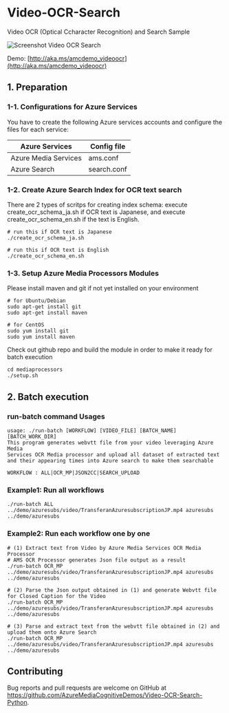 # Video-OCR-Search
Video OCR (Optical Ccharacter Recognition) and Search Sample

![Screenshot Video OCR Search](https://raw.githubusercontent.com/AzureMediaCognitiveDemos/Video-OCR-Search-Python/master/img/screenshot-video-ocr-demo.jpg)

Demo: [http://aka.ms/amcdemo_videoocr](http://aka.ms/amcdemo_videoocr)


## 1. Preparation

### 1-1. Configurations for Azure Services
You have to create the following Azure services accounts and configure the files for each service:

| Azure Services                | Config file    |
|-------------------------------|----------------|
| Azure Media Services          | ams.conf       |
| Azure Search                  | search.conf    |

### 1-2. Create Azure Search Index for OCR text search
There are 2 types of scritps for creating index schema: execute create_ocr_schema_ja.sh if OCR text is Japanese, and execute create_ocr_schema_en.sh if the text is English.
```
# run this if OCR text is Japanese
./create_ocr_schema_ja.sh
 
# run this if OCR text is English
./create_ocr_schema_en.sh
```

### 1-3. Setup Azure Media Processors Modules
Please install maven and git if not yet installed on your environment
```
# for Ubuntu/Debian
sudo apt-get install git
sudo apt-get install maven

# for CentOS
sudo yum install git
sudo yum install maven
```

Check out github repo and build the module in order to make it ready for batch execution
```
cd mediaprocessors
./setup.sh
```

## 2. Batch execution

### run-batch command Usages
```
usage: ./run-batch [WORKFLOW] [VIDEO_FILE] [BATCH_NAME] [BATCH_WORK_DIR]
This program generates webvtt file from your video leveraging Azure Media 
Services OCR Media processor and upload all dataset of extracted text 
and their appearing times into Azure search to make them searchable

WORKFLOW : ALL|OCR_MP|JSON2CC|SEARCH_UPLOAD
```

### Example1: Run all workflows
```
./run-batch ALL ../demo/azuresubs/video/TransferanAzuresubscriptionJP.mp4 azuresubs ../demo/azuresubs
```

### Example2: Run each workflow one by one

```
# (1) Extract text from Video by Azure Media Services OCR Media Processor
# AMS OCR Processor generates Json file output as a result
./run-batch OCR_MP ../demo/azuresubs/video/TransferanAzuresubscriptionJP.mp4 azuresubs ../demo/azuresubs

# (2) Parse the Json output obtained in (1) and generate Webvtt file for Closed Caption for the Video
./run-batch OCR_MP ../demo/azuresubs/video/TransferanAzuresubscriptionJP.mp4 azuresubs ../demo/azuresubs

# (3) Parse and extract text from the webvtt file obtained in (2) and upload them onto Azure Search
./run-batch OCR_MP ../demo/azuresubs/video/TransferanAzuresubscriptionJP.mp4 azuresubs ../demo/azuresubs
```

## Contributing

Bug reports and pull requests are welcome on GitHub at https://github.com/AzureMediaCognitiveDemos/Video-OCR-Search-Python.

